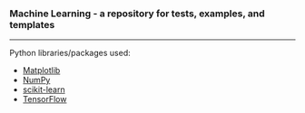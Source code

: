 ### Machine Learning - a repository for tests, examples, and templates
----------------------------------------------------------------------

Python libraries/packages used:

- [Matplotlib](https://matplotlib.org/)
- [NumPy](https://numpy.org/)
- [scikit-learn](https://scikit-learn.org/)
- [TensorFlow](https://www.tensorflow.org/)